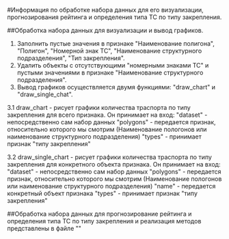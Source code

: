 #Информация по обработке набора данных для его визуализации, прогнозирования рейтинга и определения типа ТС по типу закрепления.

##Обработка набора данных для визуализации и вывод графиков.
1. Заполнить пустые значения в признаке "Наименование полигона", "Полигон", "Номерной знак ТС", "Наименование структурного подразделения", "Тип закрепления".
2. Удалить объекты с отсутствующими "номерными знаками ТС" и пустыми значениями в признаке "Наименование структурного подразделения".
3. Вывод графиков осуществляется двумя функциями: "draw_chart" и "draw_single_chat".

3.1 draw_chart - рисует графики количества траспорта по типу закрепления для всего признака. Он принимает на вход: 
"dataset" - непосредственно сам набор данных
"polygons" - передается признак, относительно которого мы смотрим (Наименование пологонов или наименование структурного подразделения)
"types" - принимает признак "типу закрепления"

3.2 draw_single_chart - рисует графики количества траспорта по типу закрепления для конкретного объекта признака. Он принимает на вход:
"dataset" - непосредственно сам набор данных
"polygons" - передается признак, относительно которого мы смотрим (Наименование пологонов или наименование структурного подразделения)
"name" - передается конкретный объект признака
"types" - принимает признак "типу закрепления"

##Обработка набора данных для прогнозирование рейтинга и определения типа ТС по типу закрепления и реализация методов представлены в файле ""
